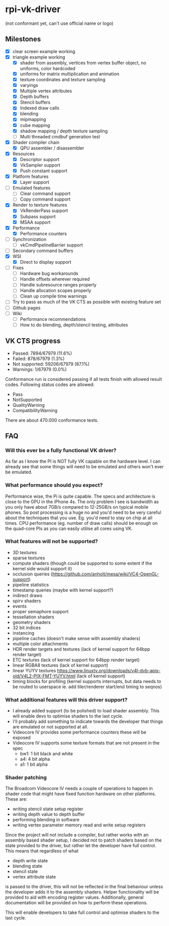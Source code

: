 # rpi-vk-driver
(not conformant yet, can't use official name or logo)

## Milestones
- [x] clear screen example working
- [x] triangle example working
  - [x] shader from assembly, vertices from vertex buffer object, no uniforms, color hardcoded
  - [x] uniforms for matrix multiplication and animation
  - [x] texture coordinates and texture sampling
  - [x] varyings
  - [x] Multiple vertex attributes
  - [x] Depth buffers
  - [x] Stencil buffers
  - [x] Indexed draw calls
  - [x] blending
  - [x] mipmapping
  - [x] cube mapping
  - [x] shadow mapping / depth texture sampling
  - [ ] Multi threaded cmdbuf generation test
- [x] Shader compiler chain
  - [x] QPU assembler / disassembler
- [x] Resources
  - [x] Descriptor support
  - [x] VkSampler support
  - [x] Push constant support
- [x] Platform features
  - [x] Layer support
- [ ] Emulated features
  - [ ] Clear command support
  - [ ] Copy command support
- [x] Render to texture features
  - [x] VkRenderPass support
  - [x] Subpass support
  - [x] MSAA support
- [x] Performance
  - [x] Performance counters
- [ ] Synchronization
  - [ ] vkCmdPipelineBarrier support
- [ ] Secondary command buffers
- [x] WSI
  - [x] Direct to display support
- [ ] Fixes
  - [ ] Hardware bug workarounds
  - [ ] Handle offsets wherever required
  - [ ] Handle subresource ranges properly
  - [ ] Handle allocation scopes properly
  - [ ] Clean up compile time warnings
- [ ] Try to pass as much of the VK CTS as possible with existing feature set
- [ ] Github pages
- [ ] Wiki
  - [ ] Performance recommendations
  - [ ] How to do blending, depth/stencil testing, attributes

## VK CTS progress
- Passed:        7894/67979 (11.6%) 
- Failed:        878/67979 (1.3%)
- Not supported: 59206/67979 (87.1%)
- Warnings:      1/67979 (0.0%)

Conformance run is considered passing if all tests finish with allowed result
codes. 
Following status
codes are allowed:

- Pass
- NotSupported
- QualityWarning
- CompatibilityWarning 

There are about 470.000 conformance tests.

## FAQ
### Will this ever be a fully functional VK driver?
As far as I know the PI is NOT fully VK capable on the hardware level. I can already see that some things will need to be emulated and others won't ever be emulated.

### What performance should you expect?
Performance wise, the Pi is quite capable. The specs and architecture is close to the GPU in the iPhone 4s. The only problem I see is bandwidth as you only have about 7GB/s compared to 12-25GB/s on typical mobile phones. So post processing is a huge no and you'd need to be very careful about the techniques that you use. Eg. you'd need to stay on chip at all times. 
CPU performance (eg. number of draw calls) should be enough on the quad-core PIs as you can easily utilise all cores using VK.

### What features will not be supported?
- 3D textures
- sparse textures
- compute shaders (though could be supported to some extent if the kernel side would support it)
- occlusion queries (https://github.com/anholt/mesa/wiki/VC4-OpenGL-support)
- pipeline statistics
- timestamp queries (maybe with kernel support?)
- indirect draws
- spirv shaders
- events
- proper semaphore support
- tessellation shaders
- geometry shaders
- 32 bit indices
- instancing
- pipeline caches (doesn't make sense with assembly shaders)
- multiple color attachments
- HDR render targets and textures (lack of kernel support for 64bpp render target)
- ETC textures (lack of kernel support for 64bpp render target)
- linear RGBA8 textures (lack of kernel support)
- linear YUYV textures https://www.linuxtv.org/downloads/v4l-dvb-apis-old/V4L2-PIX-FMT-YUYV.html (lack of kernel support)
- timing blocks for profiling (kernel supports interrupts, but data needs to be routed to userspace ie. add tiler/renderer start/end timing to seqnos)

### What additional features will this driver support?
- I already added support (to be polished) to load shader assembly. This will enable devs to optimise shaders to the last cycle.
- I'll probably add something to indicate towards the developer that things are emulated or not supported at all.
- Videocore IV provides some performance counters these will be exposed
- Videocore IV supports some texture formats that are not present in the spec
  - bw1: 1 bit black and white
  - a4: 4 bit alpha
  - a1: 1 bit alpha

### Shader patching
The Broadcom Videocore IV needs a couple of operations to happen in shader code that might have fixed function hardware on other platforms.  
These are: 
- writing stencil state setup register
- writing depth value to depth buffer
- performing blending in software
- writing vertex parameter memory read and write setup registers

Since the project will not include a compiler, but rather works with an assembly based shader setup, I decided not to patch shaders based on the state provided to the driver, but rather let the developer have full control.
This means that regardless of what  
- depth write state
- blending state
- stencil state
- vertex attribute state  

is passed to the driver, this will not be reflected in the final behaviour unless the developer adds it to the assembly shaders.
Helper functionality will be provided to aid with encoding register values. Additionally, general documentation will be provided on how to perform these operations.

This will enable developers to take full control and optimise shaders to the last cycle.

